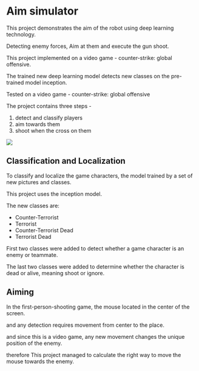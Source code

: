 # Aim simulator

This project demonstrates the aim of the robot using deep learning technology. 

Detecting enemy forces, Aim at them and execute the gun shoot.

This project implemented on a video game - counter-strike: global offensive.
            
The trained new deep learning model detects new classes on the pre-trained model inception.
            
Tested on a video game - counter-strike: global offensive

The project contains three steps -

1. detect and classify players
2. aim towards them
3. shoot when the cross on them

[![](http://img.youtube.com/vi/UJqy6Rj7Nzg/0.jpg)](http://www.youtube.com/watch?v=UJqy6Rj7Nzg "Aimbot simulator")
## Classification and Localization

To classify and localize the game characters, the model trained by a set of new pictures and classes.

This project uses the inception model.

The new classes are:
* Counter-Terrorist
* Terrorist
* Counter-Terrorist Dead
* Terrorist Dead

First two classes were added to detect whether a game character is an enemy or teammate.

The last two classes were added to determine whether the character is dead or alive, meaning shoot or ignore.

## Aiming

In the first-person-shooting game, the mouse located in the center of the screen.

and any detection requires movement from center to the place.

and since this is a video game, any new movement changes the unique position of the enemy.

therefore This project managed to calculate the right way to move the mouse towards the enemy.
